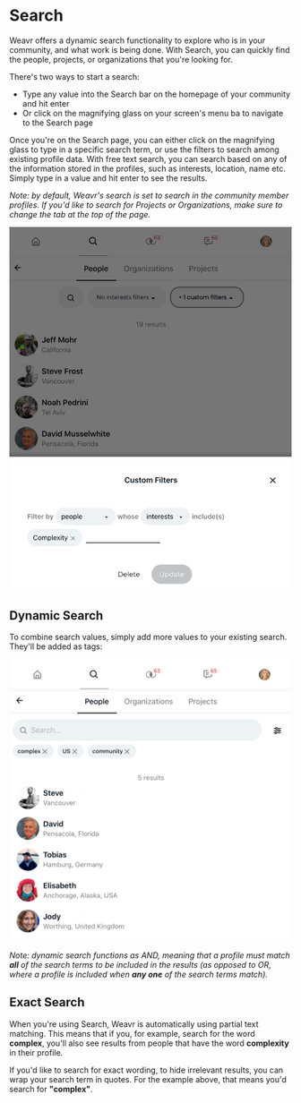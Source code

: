 # Search

Weavr offers a dynamic search functionality to explore who is in your community, and what work is being done. 
With Search, you can quickly find the people, projects, or organizations that you're looking for. 

There's two ways to start a search:

- Type any value into the Search bar on the homepage of your community and hit enter
- Or click on the magnifying glass on your screen's menu ba to navigate to the Search page

Once you're on the Search page, you can either click on the magnifying glass to type in a specific search term, or use the filters to search among existing profile data. 
With free text search, you can search based on any of the information stored in the profiles, such as interests, location, name etc. Simply type in a value and hit enter to see the results. 

_Note: by default, Weavr's search is set to search in the community member profiles. If you'd like to search for Projects or Organizations, make sure to change the tab at the top of the page._

![Filter Search](/images/filter-search.png)

## Dynamic Search 
To combine search values, simply add more values to your existing search. They'll be added as tags: 

![Dynamic Search](/images/dynamic-search.png)

_Note: dynamic search functions as AND, meaning that a profile must match **all** of the search terms to be included in the results (as opposed to OR, where a profile is included when **any one** of the search terms match)._

## Exact Search
When you're using Search, Weavr is automatically using partial text matching. 
This means that if you, for example, search for the word **complex**, you'll also see results from people that have the word **complexity** in their profile. 

If you'd like to search for exact wording, to hide irrelevant results, you can wrap your search term in quotes. 
For the example above, that means you'd search for **"complex"**. 
